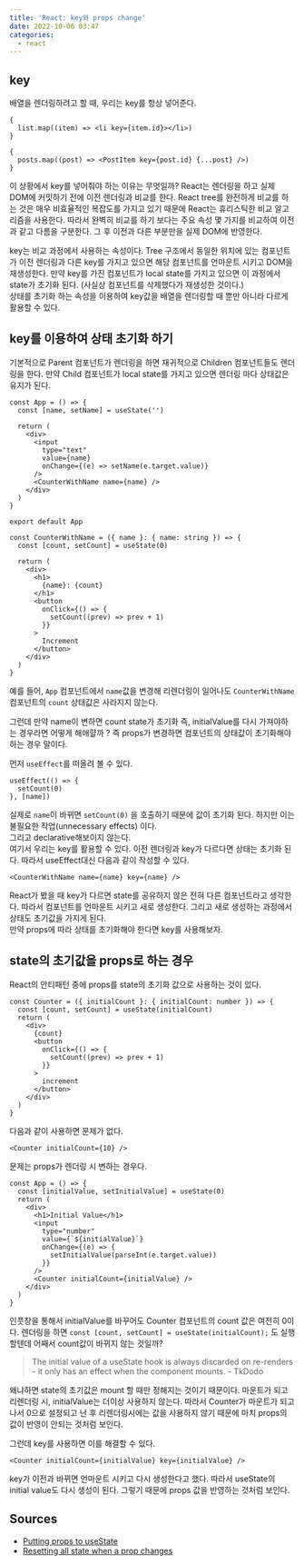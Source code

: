 ```yaml
---
title: 'React: key와 props change'
date: 2022-10-06 03:47
categories:
  - react
---
```


## key

배열을 렌더링하려고 할 때, 우리는 key를 항상 넣어준다.

```tsx
{
  list.map((item) => <li key={item.id}></li>)
}

{
  posts.map((post) => <PostItem key={post.id} {...post} />)
}
```

이 상황에서 key를 넣어줘야 하는 이유는 무엇일까? React는 렌더링을 하고 실제 DOM에 커밋하기 전에 이전 렌더링과 비교를 한다. React tree를 완전하게 비교를 하는 것은 매우 비효율적인 복잡도를 가지고 있기 때문에 React는 휴리스틱한 비교 알고리즘을 사용한다. 따라서 완벽히 비교를 하기 보다는 주요 속성 몇 가지를 비교하여 이전과 같고 다름을 구분한다. 그 후 이전과 다른 부분만을 실제 DOM에 반영한다.

key는 비교 과정에서 사용하는 속성이다. Tree 구조에서 동일한 위치에 있는 컴포넌트가 이전 렌더링과 다른 key를 가지고 있으면 해당 컴포넌트를 언마운트 시키고 DOM을 재생성한다. 만약 key를 가진 컴포넌트가 local state를 가지고 있으면 이 과정에서 state가 초기화 된다. (사실상 컴포넌트를 삭제했다가 재생성한 것이다.)  
상태를 초기화 하는 속성을 이용하여 key값을 배열을 렌더링할 때 뿐만 아니라 다르게 활용할 수 있다.

## key를 이용하여 상태 초기화 하기

기본적으로 Parent 컴포넌트가 렌더링을 하면 재귀적으로 Children 컴포넌트들도 렌더링을 한다. 만약 Child 컴포넌트가 local state를 가지고 있으면 렌더링 마다 상태값은 유지가 된다.

```tsx
const App = () => {
  const [name, setName] = useState('')

  return (
    <div>
      <input
        type="text"
        value={name}
        onChange={(e) => setName(e.target.value)}
      />
      <CounterWithName name={name} />
    </div>
  )
}

export default App

const CounterWithName = ({ name }: { name: string }) => {
  const [count, setCount] = useState(0)

  return (
    <div>
      <h1>
        {name}: {count}
      </h1>
      <button
        onClick={() => {
          setCount((prev) => prev + 1)
        }}
      >
        Increment
      </button>
    </div>
  )
}
```

예를 들어, `App` 컴포넌트에서 `name`값을 변경해 리렌더링이 일어나도 `CounterWithName` 컴포넌트의 `count` 상태값은 사라지지 않는다.

그런데 만약 name이 변하면 count state가 초기화 즉, initialValue를 다시 가져야하는 경우라면 어떻게 해애햘까 ? 즉 props가 변경하면 컴포넌트의 상태값이 초기화해야하는 경우 말이다.

먼저 `useEffect`를 떠올려 볼 수 있다.

```tsx
useEffect(() => {
  setCount(0)
}, [name])
```

실제로 `name`이 바뀌면 `setCount(0)` 을 호출하기 때문에 값이 초기화 된다. 하지만 이는 불필요한 작업(unnecessary effects) 이다.  
그리고 declarative해보이지 않는다.  
여기서 우리는 key를 활용할 수 있다. 이전 렌더링과 key가 다르다면 상태는 초기화 된다. 따라서 useEffect대신 다음과 같이 작성할 수 있다.

```tsx
<CounterWithName name={name} key={name} />
```

React가 봤을 때 key가 다르면 state를 공유하지 않은 전혀 다른 컴포넌트라고 생각한다. 따라서 컴포넌트를 언마운트 시키고 새로 생성한다. 그리고 새로 생성하는 과정에서 상태도 초기값을 가지게 된다.  
만약 props에 따라 상태를 초기화해야 한다면 key를 사용해보자.

## state의 초기값을 props로 하는 경우

React의 안티패턴 중에 props를 state의 초기화 값으로 사용하는 것이 있다.

```tsx
const Counter = ({ initialCount }: { initialCount: number }) => {
  const [count, setCount] = useState(initialCount)
  return (
    <div>
      {count}
      <button
        onClick={() => {
          setCount((prev) => prev + 1)
        }}
      >
        increment
      </button>
    </div>
  )
}
```

다음과 같이 사용하면 문제가 없다.

```tsx
<Counter initialCount={10} />
```

문제는 props가 렌더링 시 변하는 경우다.

```tsx
const App = () => {
  const [initialValue, setInitialValue] = useState(0)
  return (
    <div>
      <h1>Initial Value</h1>
      <input
        type="number"
        value={`${initialValue}`}
        onChange={(e) => {
          setInitialValue(parseInt(e.target.value))
        }}
      />
      <Counter initialCount={initialValue} />
    </div>
  )
}
```

인풋창을 통해서 initialValue를 바꾸어도 Counter 컴포넌트의 count 값은 여전히 0이다. 렌더링을 하면 `const [count, setCount] = useState(initialCount);` 도 실행할텐데 어째서 count값이 바뀌지 않는 것일까?

> The initial value of a useState hook is always discarded on re-renders - it only has an effect when the component mounts. - TkDodo

왜냐하면 state의 초기값은 mount 할 때만 정해지는 것이기 때문이다. 마운트가 되고 리렌더링 시, initialValue는 더이상 사용하지 않는다. 따라서 Counter가 마운트가 되고 나서 0으로 설정되고 난 후 리렌더링시에는 값을 사용하지 않기 때문에 마치 props의 값이 반영이 안되는 것처럼 보인다.

그런데 key를 사용하면 이를 해결할 수 있다.

```tsx
<Counter initialCount={initialValue} key={initialValue} />
```

key가 이전과 바뀌면 언마운트 시키고 다시 생성한다고 했다. 따라서 useState의 initial value도 다시 생성이 된다. 그렇기 때문에 props 값을 반영하는 것처럼 보인다.

## Sources

- [Putting props to useState](https://tkdodo.eu/blog/putting-props-to-use-state)
- [Resetting all state when a prop changes](https://beta.reactjs.org/learn/you-might-not-need-an-effect#resetting-all-state-when-a-prop-changes)

